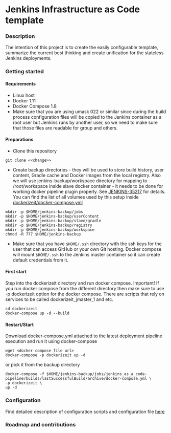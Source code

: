 # Jenkins Infrastructure as Code template

### Description
The intention of this project is to create the easily configurable template, summarize the current best thinking and create unification for the stateless Jenkins deployments.

### Getting started

#### Requirements

* Linux host
* Docker 1.11 
* Docker Compose 1.8
* Make sure that you are using umask 022 or similar since during the build process configuration files will be copied to the Jenkins container as a root user but Jenkins runs by another user, so we need to make sure that those files are readable for group and others.

#### Preparations

* Clone this repository

```
git clone <<change>>
```

* Create backup directories - they will be used to store build history, user content, Gradle cache and Docker images from the local registry. Also we will use jenkins-backup/workspace directory for mapping to /root/workspace inside slave docker container - it needs to be done for working docker pipeline plugin properly. See [JENKINS-35217](https://issues.jenkins-ci.org/browse/JENKINS-35217) for details. You can find the list of all volumes used by this setup inside [dockerizeit/docker-compose.yml](dockerizeit/docker-compose.yml)

```
mkdir -p $HOME/jenkins-backup/jobs
mkdir -p $HOME/jenkins-backup/userContent
mkdir -p $HOME/jenkins-backup/slave/gradle
mkdir -p $HOME/jenkins-backup/registry
mkdir -p $HOME/jenkins-backup/workspace
chmod -R 777 $HOME/jenkins-backup
```

* Make sure that you have `$HOME/.ssh` directory with the ssh keys for the user that can access GitHub or your own Git hosting. Docker compose will mount `$HOME/.ssh` to the Jenkins master container so it can create default credentials from it.

#### First start
Step into the dockerizeit directory and run docker compose. Important! If you run docker compose from the different directory then make sure to use -p dockerizeit option for the docker compose. There are scripts that rely on  services to be called dockerizeit_jmaster_1 and etc.

```
cd dockerizeit
docker-compose up -d --build
```

#### Restart/Start

Download docker-compose.yml attached to the latest deployment pipeline execution and run it using docker-compose

```
wget <docker compose file url>
docker-compose -p dockerizeit up -d
```

or pick it from the backup directory

```
docker-compose -f $HOME/jenkins-backup/jobs/jenkins_as_a_code-pipeline/builds/lastSuccessfulBuild/archive/docker-compose.yml \
-p dockerizeit \
up -d
```

### Configuration

Find detailed description of configuration scripts and configuration file [here](dockerizeit/master/README.md)

### Roadmap and contributions

